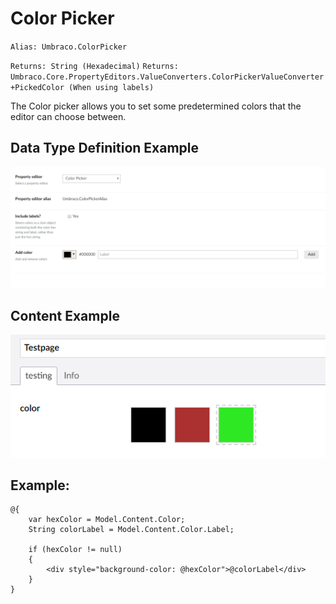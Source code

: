 # Color Picker #

`Alias: Umbraco.ColorPicker`

`Returns: String (Hexadecimal)`
`Returns: Umbraco.Core.PropertyEditors.ValueConverters.ColorPickerValueConverter+PickedColor (When using labels)`

The Color picker allows you to set some predetermined colors that the editor can choose between.

## Data Type Definition Example

![Content Picker Data Type Definition](images/Color-Picker-DataType.png)

## Content Example 

![Content Picker Content](images/Color-Picker-Content.png)

## Example: ##

    @{ 
        var hexColor = Model.Content.Color;
        String colorLabel = Model.Content.Color.Label;

        if (hexColor != null)
        {
            <div style="background-color: @hexColor">@colorLabel</div>
        }
    }
